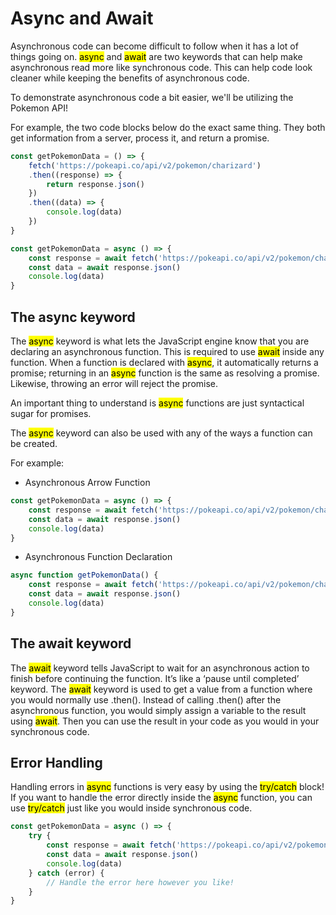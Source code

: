 # Async and Await

Asynchronous code can become difficult to follow when it has a lot of things going on. <mark>async</mark> and <mark>await</mark> are two keywords that can help make asynchronous read more like synchronous code. This can help code look cleaner while keeping the benefits of asynchronous code.

To demonstrate asynchronous code a bit easier, we'll be utilizing the Pokemon API!

For example, the two code blocks below do the exact same thing. They both get information from a server, process it, and return a promise.

```js
const getPokemonData = () => {
    fetch('https://pokeapi.co/api/v2/pokemon/charizard')
    .then((response) => {
        return response.json()
    })
    .then((data) => {
        console.log(data)
    })
}
```
```js
const getPokemonData = async () => {
    const response = await fetch('https://pokeapi.co/api/v2/pokemon/charizard')
    const data = await response.json()
    console.log(data)
}
```

## The async keyword

The <mark>async</mark> keyword is what lets the JavaScript engine know that you are declaring an asynchronous function. This is required to use <mark>await</mark> inside any function. When a function is declared with <mark>async</mark>, it automatically returns a promise; returning in an <mark>async</mark> function is the same as resolving a promise. Likewise, throwing an error will reject the promise.

An important thing to understand is <mark>async</mark> functions are just syntactical sugar for promises.

The <mark>async</mark> keyword can also be used with any of the ways a function can be created. 

For example:

* Asynchronous Arrow Function
```js
const getPokemonData = async () => {
    const response = await fetch('https://pokeapi.co/api/v2/pokemon/charizard')
    const data = await response.json()
    console.log(data)
}
```

* Asynchronous Function Declaration
```js
async function getPokemonData() {
    const response = await fetch('https://pokeapi.co/api/v2/pokemon/charizard')
    const data = await response.json()
    console.log(data)
}
```

## The await keyword
The <mark>await</mark> keyword tells JavaScript to wait for an asynchronous action to finish before continuing the function. It’s like a ‘pause until completed’ keyword. The <mark>await</mark> keyword is used to get a value from a function where you would normally use .then(). Instead of calling .then() after the asynchronous function, you would simply assign a variable to the result using <mark>await</mark>. Then you can use the result in your code as you would in your synchronous code.

## Error Handling
Handling errors in <mark>async</mark> functions is very easy by using the <mark>try/catch</mark> block! If you want to handle the error directly inside the <mark>async</mark> function, you can use <mark>try/catch</mark> just like you would inside synchronous code.
```js
const getPokemonData = async () => {
    try {
        const response = await fetch('https://pokeapi.co/api/v2/pokemon/charizard')
        const data = await response.json()
        console.log(data)
    } catch (error) {
        // Handle the error here however you like!
    }
}
```